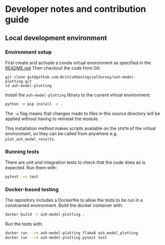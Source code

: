 # Developer notes and contribution guide

## Local development environment

### Environment setup

First create and activate a conda virtual environment as specified in the [README.md](README.md)
Then checkout the code from Git:

```
git clone git@github.com:BritishGeologicalSurvey/ash-model-plotting.git
cd ash-model-plotting
```

Install the `ash-model-plotting` library to the current virtual environment:

```bash
python -m pip install -e .
```

The `-e` flag means that changes made to files in this source directory will be
applied without having to reinstall the module.

This installation method makes scripts available on the `$PATH` of the virtual
environment, so they can be called from anywhere e.g. `plot_ash_model_results`.

### Running tests

There are unit and integration tests to check that the code does as is expected.
Run them with:

```bash
pytest -vs test
```

### Docker-based testing

The repository includes a Dockerfile to allow the tests to be run in a constrained environment.
Build the docker container with:

```bash
docker build -t ash-model-plotting .
```

Run the tests with:

```bash
docker run --rm ash-model-plotting flake8 ash_model_plotting
docker run --rm ash-model-plotting pytest test
```
